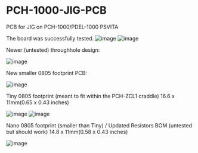 # PCH-1000-JIG-PCB
PCB for JIG on PCH-1000/PDEL-1000 PSVITA

The board was successfully tested.
![image](https://user-images.githubusercontent.com/203427/227253381-5540598f-7e01-4136-84e2-654cc3f371b4.png)
![image](https://user-images.githubusercontent.com/203427/227253485-31d1d972-028e-47ee-a81c-1ea229f9e80f.png)


Newer (untested) throughhole design: 

![image](https://user-images.githubusercontent.com/203427/227498831-ceb81897-a547-4ceb-9d31-55ff941b60cf.png)


New smaller 0805 footprint PCB: 

![image](https://user-images.githubusercontent.com/203427/225348474-67f1b619-1317-4e49-8dcd-ff30cb4a7db6.png)


Tiny 0805 footprint (meant to fit within the PCH-ZCL1 craddle)
16.6 x 11mm(0.65 x 0.43 inches)

![image](https://user-images.githubusercontent.com/203427/225658495-ec06bd6f-8084-4344-b684-ed58eb531545.png)
![image](https://user-images.githubusercontent.com/203427/225658419-1a270cdc-9460-42ed-94f4-285438aee1ef.png)

Nano 0805 footprint (smaller than Tiny) / Updated Resistors BOM (untested but should work)
14.8 x 11mm(0.58 x 0.43 inches)

![image](https://user-images.githubusercontent.com/203427/227492928-caf60043-f5c3-494f-8b5f-53676ca7a3ba.png)


